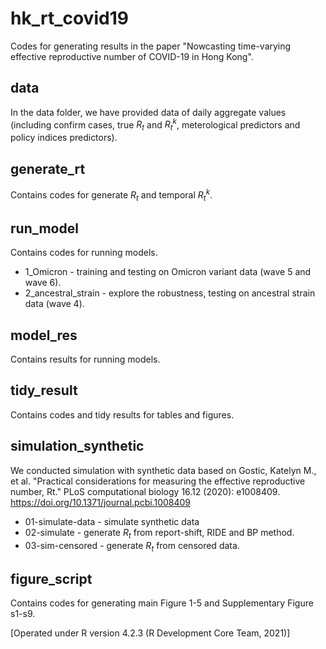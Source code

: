 # hk_rt_covid19
Codes for generating results in the paper "Nowcasting time-varying effective reproductive number of COVID-19 in Hong Kong".

## data
In the data folder,  we have provided data of daily aggregate values (including confirm cases, true $R_t$ and $R_{t}^{k}$, meterological predictors and policy indices predictors).

## generate_rt
Contains codes for generate $R_t$ and temporal $R_{t}^{k}$.

## run_model
Contains codes for running models.
* 1_Omicron - training and testing on Omicron variant data (wave 5 and wave 6).
* 2_ancestral_strain - explore the robustness, testing on ancestral strain data (wave 4).

## model_res
Contains results for running models.

## tidy_result
Contains codes and tidy results for tables and figures.

## simulation_synthetic
We conducted simulation with synthetic data based on Gostic, Katelyn M., et al. "Practical considerations for measuring the effective reproductive number, Rt." PLoS computational biology 16.12 (2020): e1008409. https://doi.org/10.1371/journal.pcbi.1008409

* 01-simulate-data - simulate synthetic data
* 02-simulate - generate $R_t$ from report-shift, RIDE and BP method.
* 03-sim-censored - generate $R_t$ from censored data.

## figure_script
Contains codes for generating main Figure 1-5 and Supplementary Figure s1-s9.

[Operated under R version 4.2.3 (R Development Core Team, 2021)]
